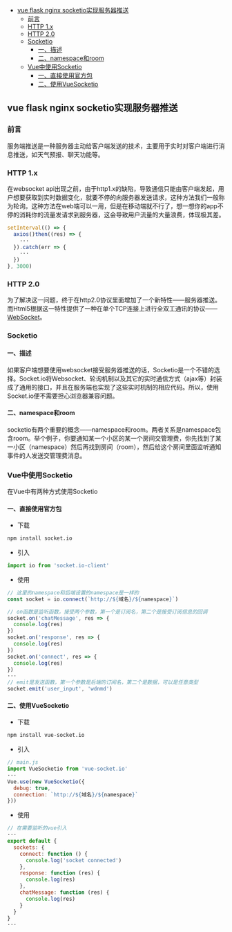 <!-- TOC -->

- [vue flask nginx socketio实现服务器推送](#vue-flask-nginx-socketio实现服务器推送)
  - [前言](#前言)
  - [HTTP 1.x](#http-1x)
  - [HTTP 2.0](#http-20)
  - [Socketio](#socketio)
    - [一、描述](#一描述)
    - [二、namespace和room](#二namespace和room)
  - [Vue中使用Socketio](#vue中使用socketio)
    - [一、直接使用官方包](#一直接使用官方包)
    - [二、使用VueSocketio](#二使用vuesocketio)

<!-- /TOC -->

## vue flask nginx socketio实现服务器推送

### 前言

服务端推送是一种服务器主动给客户端发送的技术，主要用于实时对客户端进行消息推送，如天气预报、聊天功能等。

### HTTP 1.x

在websocket api出现之前，由于http1.x的缺陷，导致通信只能由客户端发起，用户想要获取到实时数据变化，就要不停的向服务器发送请求，这种方法我们一般称为轮询。这种方法在web端可以一用，但是在移动端就不行了，想一想你的app不停的消耗你的流量发请求到服务器，这会导致用户流量的大量浪费，体现极其差。

```js
setInterval(() => {
  axios()then((res) => {
    ···
  }).catch(err => {
    ···
  })
}, 3000)
```

### HTTP 2.0

为了解决这一问题，终于在http2.0协议里面增加了一个新特性——服务器推送。而Html5根据这一特性提供了一种在单个TCP连接上进行全双工通讯的协议——[WebSocket](https://www.runoob.com/html/html5-websocket.html)。

### Socketio

#### 一、描述

如果客户端想要使用websocket接受服务器推送的话，Socketio是一个不错的选择。Socket.io将Websocket、轮询机制以及其它的实时通信方式（ajax等）封装成了通用的接口，并且在服务端也实现了这些实时机制的相应代码。所以，使用Socket.io便不需要担心浏览器兼容问题。

#### 二、namespace和room

socketio有两个重要的概念——namespace和room。两者关系是namespace包含room。举个例子，你要通知某一个小区的某一个房间交管理费，你先找到了某一小区（namespace）然后再找到房间（room），然后给这个房间里面监听通知事件的人发送交管理费消息。

### Vue中使用Socketio

在Vue中有两种方式使用Socketio

#### 一、直接使用官方包
- 下载
```bash
npm install socket.io
```
- 引入
```js
import io from 'socket.io-client'
```
- 使用
```js
// 这里的namespace和后端设置的namespace是一样的
const socket = io.connect(`http://${域名}/${namespace}`)

// on函数是监听函数，接受两个参数，第一个是订阅名，第二个是接受订阅信息的回调
socket.on('chatMessage', res => {
  console.log(res)
})
socket.on('response', res => {
  console.log(res)
})
socket.on('connect', res => {
  console.log(res)
})
···
// emit是发送函数，第一个参数是后端的订阅名，第二个是数据，可以是任意类型
socket.emit('user_input', 'wdnmd')
```

#### 二、使用VueSocketio

- 下载
```bash
npm install vue-socket.io
```
- 引入
```js
// main.js
import VueSocketio from 'vue-socket.io'
···
Vue.use(new VueSocketio({
  debug: true,
  connection: `http://${域名}/${namespace}`
}))
```
- 使用
```js
// 在需要监听的vue引入
···
export default {
  sockets: {
    connect: function () {
      console.log('socket connected')
    },
    response: function (res) {
      console.log(res)
    },
    chatMessage: function (res) {
      console.log(res)
    }
  }
}
···
```




